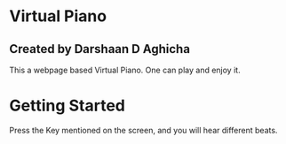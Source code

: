 # Virtual Piano
## Created by Darshaan D Aghicha
This a webpage based Virtual Piano. One can play and enjoy it.

# Getting Started
Press the Key mentioned on the screen, and you will hear different beats.
